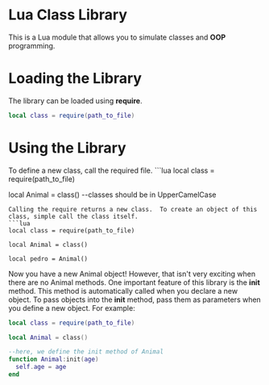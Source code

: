 Lua Class Library
=================

This is a Lua module that allows you to simulate classes and <b>OOP</b> programming.

<h1>Loading the Library</h1>

The library can be loaded using <b>require</b>.
```lua
local class = require(path_to_file)
```

<h1>Using the Library</h1>
To define a new class, call the required file.
```lua
local class = require(path_to_file)

local Animal = class() --classes should be in UpperCamelCase
```
Calling the require returns a new class.  To create an object of this class, simple call the class itself.
```lua
local class = require(path_to_file)

local Animal = class()

local pedro = Animal()
```
Now you have a new Animal object!  However, that isn't very exciting when there are no Animal methods.  One important feature of this library is the <b>init</b> method.  This method is automatically called when you declare a new object.  To pass objects into the <b>init</b> method, pass them as parameters when you define a new object.  For example:
```lua
local class = require(path_to_file)

local Animal = class()

--here, we define the init method of Animal
function Animal:init(age)
  self.age = age
end

